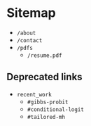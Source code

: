 # Sitemap

* `/about`
* `/contact`
* `/pdfs`
  - `/resume.pdf`

## Deprecated links

* `recent_work`
  - `#gibbs-probit`
  - `#conditional-logit`
  - `#tailored-mh`